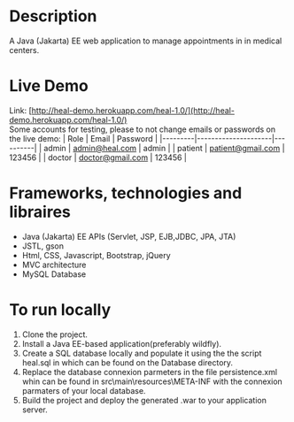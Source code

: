 # Description
A Java (Jakarta) EE web application to manage appointments in in medical centers.

# Live Demo 
Link: [http://heal-demo.herokuapp.com/heal-1.0/](http://heal-demo.herokuapp.com/heal-1.0/)<br>
Some accounts for testing, please to not change emails or passwords on the live demo:
| Role    | Email               | Password |
|---------|---------------------|----------|
| admin   | admin@heal.com      | admin    |
| patient | patient@gmail.com   | 123456   |
| doctor  | doctor@gmail.com    | 123456   |

# Frameworks, technologies and libraires
- Java (Jakarta) EE APIs (Servlet, JSP, EJB,JDBC, JPA, JTA)
- JSTL, gson
- Html, CSS, Javascript, Bootstrap, jQuery
- MVC architecture
- MySQL Database
  
# To run locally
1. Clone the project.
2. Install a Java EE-based application(preferably wildfly).
3. Create a SQL database locally and populate it using the the script heal.sql in which can be found on the Database directory.
4. Replace the database connexion parmeters in the file persistence.xml whin can be found in src\main\resources\META-INF with the connexion parmaters of your local database.
5. Build the project and deploy the generated .war to your application server.